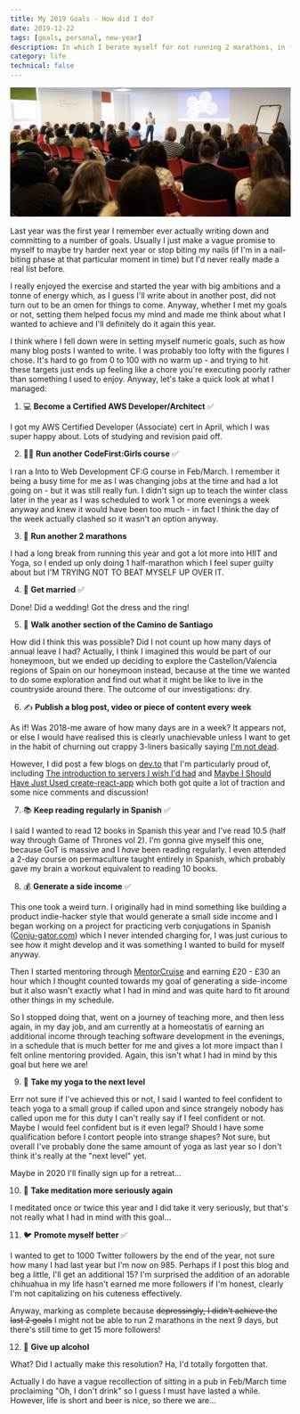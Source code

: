 ```yaml
---
title: My 2019 Goals - How did I do?
date: 2019-12-22
tags: [goals, personal, new-year]
description: In which I berate myself for not running 2 marathons, in fact not even running 1 marathon.
category: life
technical: false
---
```


![Giving my biggest conference talk to date. Not a goal I'd set but an achievement nonetheless!](./img/talk.jpg)

Last year was the first year I remember ever actually writing down and committing to a number of goals. Usually I just make a vague promise to myself to maybe try harder next year or stop biting my nails (if I'm in a nail-biting phase at that particular moment in time) but I'd never really made a real list before.

I really enjoyed the exercise and started the year with big ambitions and a tonne of energy which, as I guess I'll write about in another post, did not turn out to be an omen for things to come. Anyway, whether I met my goals or not, setting them helped focus my mind and made me think about what I wanted to achieve and I'll definitely do it again this year.

I think where I fell down were in setting myself numeric goals, such as how many blog posts I wanted to write. I was probably too lofty with the figures I chose. It's hard to go from 0 to 100 with no warm up - and trying to hit these targets just ends up feeling like a chore you're executing poorly rather than something I used to enjoy. Anyway, let's take a quick look at what I managed:

1. 💻 **Become a Certified AWS Developer/Architect** ✅

I got my AWS Certified Developer (Associate) cert in April, which I was super happy about. Lots of studying and revision paid off.

2. 👩‍🏫 **Run another CodeFirst:Girls course** ✅

I ran a Into to Web Development CF:G course in Feb/March. I remember it being a busy time for me as I was changing jobs at the time and had a lot going on - but it was still really fun. I didn't sign up to teach the winter class later in the year as I was scheduled to work 1 or more evenings a week anyway and knew it would have been too much - in fact I think the day of the week actually clashed so it wasn't an option anyway.

3. 🏃‍ **Run another 2 marathons**

I had a long break from running this year and got a lot more into HIIT and Yoga, so I ended up only doing 1 half-marathon which I feel super guilty about but I'M TRYING NOT TO BEAT MYSELF UP OVER IT.

4. 💍 **Get married** ✅

Done! Did a wedding! Got the dress and the ring!

5. 🐾 **Walk another section of the Camino de Santiago**

How did I think this was possible? Did I not count up how many days of annual leave I had? Actually, I think I imagined this would be part of our honeymoon, but we ended up deciding to explore the Castellon/Valencia regions of Spain on our honeymoon instead, because at the time we wanted to do some exploration and find out what it might be like to live in the countryside around there. The outcome of our investigations: dry.

6. ✍️ **Publish a blog post, video or piece of content every week**

As if! Was 2018-me aware of how many days are in a week? It appears not, or else I would have realised this is clearly unachievable unless I want to get in the habit of churning out crappy 3-liners basically saying [I'm not dead](/blog/2019/looking-back-last-few-months).

However, I did post a few blogs on <a href="https://dev.to/" target="_blank" rel="noopener noreferrer">dev.to</a> that I'm particularly proud of, including <a href="https://dev.to/harri_etty/the-introduction-to-servers-i-wish-i-d-had-44jl" target="_blank" rel="noopener noreferrer">The introduction to servers I wish I'd had</a> and <a href="https://dev.to/harri_etty/maybe-i-should-have-just-used-create-react-app-56af" target="_blank" rel="noopener noreferrer">Maybe I Should Have Just Used create-react-app</a> which both got quite a lot of traction and some nice comments and discussion!

7. 📚 **Keep reading regularly in Spanish** ✅

I said I wanted to read 12 books in Spanish this year and I've read 10.5 (half way through Game of Thrones vol 2). I'm gonna give myself this one, because GoT is massive and I _have_ been reading regularly. I even attended a 2-day course on permaculture taught entirely in Spanish, which probably gave my brain a workout equivalent to reading 10 books.

8. 💰 **Generate a side income** ✅

This one took a weird turn. I originally had in mind something like building a product indie-hacker style that would generate a small side income and I began working on a project for practicing verb conjugations in Spanish (<a href="https://conju-gator.com" target="_blank" rel="noopener noreferrer">Conju-gator.com</a>) which I never intended charging for, I was just curious to see how it might develop and it was something I wanted to build for myself anyway.

Then I started mentoring through <a href="https://mentorcruise.com/" target="_blank" rel="noopener noreferrer">MentorCruise</a> and earning £20 - £30 an hour which I thought counted towards my goal of generating a side-income but it also wasn't exactly what I had in mind and was quite hard to fit around other things in my schedule.

So I stopped doing that, went on a journey of teaching more, and then less again, in my day job, and am currently at a homeostatis of earning an additional income through teaching software development in the evenings, in a schedule that is much better for me and gives a lot more impact than I felt online mentoring provided. Again, this isn't what I had in mind by this goal but here we are!

9. 🤸‍ **Take my yoga to the next level**

Errr not sure if I've achieved this or not, I said I wanted to feel confident to teach yoga to a small group if called upon and since strangely nobody has called upon me for this duty I can't really say if I feel confident or not. Maybe I would feel confident but is it even legal? Should I have some qualification before I contort people into strange shapes? Not sure, but overall I've probably done the same amount of yoga as last year so I don't think it's really at the "next level" yet.

Maybe in 2020 I'll finally sign up for a retreat...

10. 🧘 **Take meditation more seriously again**

I meditated once or twice this year and I did take it very seriously, but that's not really what I had in mind with this goal...

11. 🐦 **Promote myself better** ✅

I wanted to get to 1000 Twitter followers by the end of the year, not sure how many I had last year but I'm now on 985. Perhaps if I post this blog and beg a little, I'll get an additional 15? I'm surprised the addition of an adorable chihuahua in my life hasn't earned me more followers if I'm honest, clearly I'm not capitalizing on his cuteness effectively.

Anyway, marking as complete because ~~depressingly, I didn't achieve the last 2 goals~~ I might not be able to run 2 marathons in the next 9 days, but there's still time to get 15 more followers!

12. 🍺 **Give up alcohol**

What? Did I actually make this resolution? Ha, I'd totally forgotten that.

Actually I do have a vague recollection of sitting in a pub in Feb/March time proclaiming "Oh, I don't drink" so I guess I must have lasted a while. However, life is short and beer is nice, so there we are...
